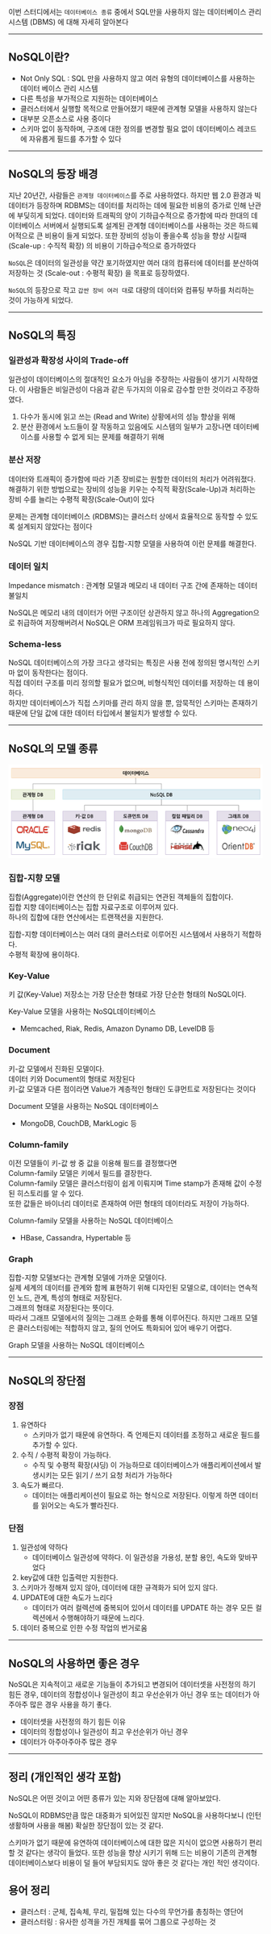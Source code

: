 이번 스터디에서는 `데이터베이스 종류` 중에서 SQL만을 사용하지 않는 데이터베이스 관리시스템 (DBMS) 에 대해 자세히 알아본다

---

## NoSQL이란?

- Not Only SQL : SQL 만을 사용하지 않고 여러 유형의 데이터베이스를 사용하는 데이터 베이스 관리 시스템
- 다른 특성을 부가적으로 지원하는 데이터베이스
- 클러스터에서 실행할 목적으로 만들어졌기 때문에 관계형 모델을 사용하지 않는다
- 대부분 오픈소스로 사용 중이다
- 스키마 없이 동작하며, 구조에 대한 정의를 변경할 필요 없이 데이터베이스 레코드에 자유롭게 필드를 추가할 수 있다

---

## NoSQL의 등장 배경

지난 20년간, 사람들은 `관계형 데이터베이스`를 주로 사용하였다.
하지만 웹 2.0 환경과 빅데이터가 등장하며 RDBMS는 데이터를 처리하는 데에 필요한 비용의 증가로 인해 난관에 부딪히게 되었다.
데이터와 트래픽의 양이 기하급수적으로 증가함에 따라 한대의 데이터베이스 서버에서 실행되도록 설계된 관계형 데이터베이스를 사용하는 것은 하드웨어적으로 큰 비용이 들게 되었다. 또한 장비의 성능이 좋을수록 성능을 향상 시킬때 (Scale-up : 수직적 확장) 의 비용이 기하급수적으로 증가하였다

`NoSQL`은 데이터의 일관성을 약간 포기하였지만 여러 대의 컴퓨터에 데이터를 분산하여 저장하는 것 (Scale-out : 수평적 확장) 을 목표로 등장하였다.

`NoSQL`의 등장으로 작고 `갑싼 장비 여러 대`로 대량의 데이터와 컴퓨팅 부하를 처리하는 것이 가능하게 되었다.

---

## NoSQL의 특징

### 일관성과 확장성 사이의 Trade-off

일관성이 데이터베이스의 절대적인 요소가 아님을 주장하는 사람들이 생기기 시작하였다. 이 사람들은 비일관성이 다음과 같은 두가지의 이유로 감수할 만한 것이라고 주장하였다.

1. 다수가 동시에 읽고 쓰는 (Read and Write) 상황에서의 성능 향상을 위해
2. 분산 환경에서 노드들이 잘 작동하고 있음에도 시스템의 일부가 고장나면 데이터베이스를 사용할 수 없게 되는 문제를 해결하기 위해

### 분산 저장

데이터와 트래픽이 증가함에 따라 기존 장비로는 원할한 데이터의 처리가 어려워졌다.  
해결하기 위한 방법으로는 장비의 성능을 키우는 수직적 확장(Scale-Up)과 처리하는 장비 수를 늘리는 수평적 확장(Scale-Out)이 있다

문제는 관계형 데이터베이스 (RDBMS)는 클러스터 상에서 효율적으로 동작할 수 있도록 설계되지 않았다는 점이다

NoSQL 기반 데이터베이스의 경우 집합-지향 모델을 사용하여 이런 문제를 해결한다.

### 데이터 일치

Impedance mismatch : 관계형 모델과 메모리 내 데이터 구조 간에 존재하는 데이터 불일치

NoSQL은 메모리 내의 데이터가 어떤 구조이던 상관하지 않고 하나의 Aggregation으로 취급하여 저장해버려서 NoSQL은 ORM 프레임워크가 따로 필요하지 않다.

### Schema-less

NoSQL 데이터베이스의 가장 크다고 생각되는 특징은 사용 전에 정의된 명시적인 스키마 없이 동작한다는 점이다.  
직접 데이터 구조를 미리 정의할 필요가 없으며, 비형식적인 데이터를 저장하는 데 용이하다.  
하지만 데이터베이스가 직접 스키마를 관리 하지 않을 뿐, 암묵적인 스키마는 존재하기 때문에 단일 값에 대한 데이터 타입에서 불일치가 발생할 수 있다.

---

## NoSQL의 모델 종류

![image](./image/종류.png)

### 집합-지향 모델

집합(Aggregate)이란 연산의 한 단위로 취급되는 연관된 객체들의 집합이다.  
집합 지향 데이터베이스는 집합 자료구조로 이루어져 있다.  
하나의 집합에 대한 연산에서는 트랜잭션을 지원한다.

집합-지향 데이터베이스는 여러 대의 클러스터로 이루어진 시스템에서 사용하기 적합하다.  
수평적 확장에 용이하다.

### Key-Value

키 값(Key-Value) 저장소는 가장 단순한 형태로 가장 단순한 형태의 NoSQL이다.

Key-Value 모델을 사용하는 NoSQL데이터베이스

- Memcached, Riak, Redis, Amazon Dynamo DB, LevelDB 등

### Document

키-값 모델에서 진화된 모델이다.  
데이터 키와 Document의 형태로 저장된다  
키-값 모델과 다른 점이라면 Value가 계층적인 형태인 도큐먼트로 저장된다는 것이다

Document 모델을 사용하는 NoSQL 데이터베이스

- MongoDB, CouchDB, MarkLogic 등

### Column-family

이전 모델들이 키-값 쌍 중 값을 이용해 필드를 결정했다면  
Column-family 모델은 키에서 필드를 결장한다.  
Column-family 모델은 클러스터링이 쉽게 이뤄지며 Time stamp가 존재해 값이 수정된 히스토리를 알 수 있다.  
또한 값들은 바이너리 데이터로 존재하여 어떤 형태의 데이터라도 저장이 가능하다.

Column-family 모델을 사용하는 NoSQL 데이터베이스

- HBase, Cassandra, Hypertable 등

### Graph

집합-지향 모델보다는 관계형 모델에 가까운 모델이다.  
실제 세계의 데이터를 관계와 함께 표현하기 위해 디자인된 모델으로, 데이터는 연속적인 노드, 관계, 특성의 형태로 저장된다.  
그래프의 형태로 저장된다는 뜻이다.  
따라서 그래프 모델에서의 질의는 그래프 순화를 통해 이루어진다.
하지만 그래프 모델은 클러스터링에는 적합하지 않고, 질의 언어도 특화되어 있어 배우기 어렵다.

Graph 모델을 사용하는 NoSQL 데이터베이스

---

## NoSQL의 장단점

### 장점

1. 유연하다
   - 스키마가 없기 때문에 유연하다. 즉 언제든지 데이터를 조정하고 새로운 필드를 추가할 수 있다.
2. 수직 / 수평적 확장이 가능하다.
   - 수직 및 수평적 확장(샤딩) 이 가능하므로 데이터베이스가 애플리케이션에서 발생시키는 모든 읽기 / 쓰기 요청 처리가 가능하다
3. 속도가 빠르다.
   - 데이터는 애플리케이션이 필요로 하는 형식으로 저장된다. 이렇게 하면 데이터를 읽어오는 속도가 빨라진다.

### 단점

1. 일관성에 약하다
   - 데이터베이스 일관성에 약하다. 이 일관성을 가용성, 분할 용인, 속도와 맞바꾸었다
2. key값에 대한 입출력만 지원한다.
3. 스키마가 정해져 있지 않아, 데이터에 대한 규격화가 되어 있지 않다.
4. UPDATE에 대한 속도가 느리다
   - 데이터가 여러 컬렉션에 중복되어 있어서 데이터를 UPDATE 하는 경우 모든 컬렉션에서 수행해야하기 때문에 느리다.
5. 데이터 중복으로 인한 수정 작업의 번거로움

---

## NoSQL의 사용하면 좋은 경우

NoSQL은 지속적이고 새로운 기능들이 추가되고 변경되어 데이터셋을 사전정의 하기 힘든 경우, 데이터의 정합성이나 일관성이 최고 우선순위가 아닌 경우 또는 데이터가 아주아주 많은 경우 사용을 하기 좋다.

- 데이터셋을 사전정의 하기 힘든 이유
- 데이터의 정합성이나 일관성이 최고 우선순위가 아닌 경우
- 데이터가 아주아주아주 많은 경우

---

## 정리 (개인적인 생각 포함)

NoSQL은 어떤 것이고 어떤 종류가 있는 지와 장단점에 대해 알아보았다.

NoSQL이 RDBMS만큼 많은 대중화가 되어있진 않지만 NoSQL을 사용하다보니 (인턴 생활하며 사용을 해봄) 확실한 장단점이 있는 것 같다.

스키마가 없기 때문에 유연하여 데이터베이스에 대한 많은 지식이 없으면 사용하기 편리할 것 같다는 생각이 들었다. 또한 성능을 향상 시키기 위해 드는 비용이 기존의 관계형 데이터베이스보다 비용이 덜 들어 부담되지도 않아 좋은 것 같다는 개인 적인 생각이다.

## 용어 정리

- 클러스터 : 군체, 집속체, 무리, 밀접해 있는 다수의 무언가를 총칭하는 영단어
- 클러스터링 : 유사한 성격을 가진 개체를 묶어 그룹으로 구성하는 것
